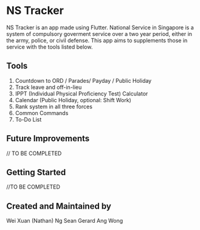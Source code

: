 # NS Tracker

NS Tracker is an app made using Flutter.
National Service in Singapore is a system of compulsory goverment service over a two year period, either in the army, police, or civil defense.
This app aims to supplements those in service with the tools listed below.

## Tools
1. Countdown to ORD / Parades/  Payday / Public Holiday
2. Track leave and off-in-lieu
3. IPPT (Individual Physical Proficiency Test) Calculator
4. Calendar (Public Holiday, optional: Shift Work)
5. Rank system in all three forces
6. Common Commands
7. To-Do List

## Future Improvements
// TO BE COMPLETED

## Getting Started
//TO BE COMPLETED

## Created and Maintained by
Wei Xuan (Nathan) Ng
Sean Gerard Ang Wong
